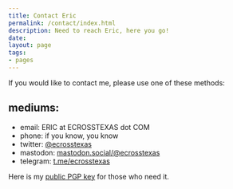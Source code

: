 ```yaml
---
title: Contact Eric
permalink: /contact/index.html
description: Need to reach Eric, here you go!
date:  
layout: page
tags:
- pages
---
```


If you would like to contact me, please use one of these methods:

## mediums:
- email: ERIC at ECROSSTEXAS dot COM
- phone: if you know, you know
- twitter: [@ecrosstexas](https://www.twitter.com/ecrosstexas)
- mastodon: [mastodon.social/@ecrosstexas](https://mastodon.social/@ecrosstexas)
- telegram: [t.me/ecrosstexas](https://t.me/ecrosstexas)

Here is my [public PGP key](/pgp-key.txt) for those who need it.